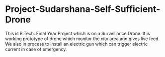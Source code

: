 # Project-Sudarshana-Self-Sufficient-Drone
This is B.Tech. Final Year Project which is on a Surveillance Drone. It is working prototype of drone which monitor the city area and gives live feed. We also in process to install an electric gun which can trigger electric current in case of emergency.
